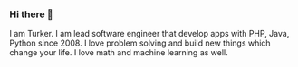 ### Hi there 👋

I am Turker. I am lead software engineer that develop apps with PHP, Java, Python since 2008. I love problem solving and build new things which change your life. I love math and machine learning as well.

<!--
**turkersenturk/turkersenturk** is a ✨ _special_ ✨ repository because its `README.md` (this file) appears on your GitHub profile.

Here are some ideas to get you started:

- 🔭 I’m currently working on ...
- 🌱 I’m currently learning ...
- 👯 I’m looking to collaborate on ...
- 🤔 I’m looking for help with ...
- 💬 Ask me about ...
- 📫 How to reach me: ...
- 😄 Pronouns: ...
- ⚡ Fun fact: ...
-->

